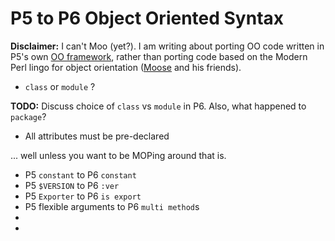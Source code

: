 P5 to P6 Object Oriented Syntax
===
**Disclaimer:** I can't Moo (yet?). I am writing about porting OO code written in P5's own [OO framework](http://perldoc.perl.org/perlootut.html),
rather than porting code based on the Modern Perl lingo for object orientation ([Moose](http://moose.iinteractive.com/) and his friends).

 - ```class``` or ```module``` ?

  **TODO:** Discuss choice of ```class``` vs ```module``` in P6. Also, what happened to ```package```?

 - All attributes must be pre-declared

 ... well unless you want to be MOPing around that is.
 
 - P5 ```constant``` to P6 ```constant```
 - P5 ```$VERSION``` to P6 ```:ver```
 - P5 ```Exporter``` to P6 ```is export```
 - P5 flexible arguments to P6 ```multi method```s
 - 
 - 

